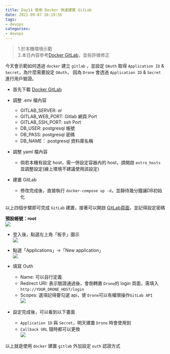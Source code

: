 ```yaml
---
title: Day14 使用 Docker 快速建置 GitLab
date: 2021-09-07 16:19:55
tags:
- devops
categories: 
- devops
---
```


> 1.於本機環境示範  
> 2.本日內容參考[Docker GitLab](http://www.damagehead.com/docker-gitlab/)，並些許做修正

今天會示範如何透過 `docker` 建立 `gitlab` ，並設定 `OAuth` 取得 `Application ID` & `Secret`，為什麼需要設定 `OAuth`， 因為 `Drone` 會透過 `Application ID` & `Secret` 進行用戶驗證。

<!--more-->

-   首先下載 [Docker GitLab](https://github.com/neil605164/CI-CD/tree/master/GitLab)
    
-   調整 .env 檔內容
    
    -   GITLAB\_SERVER: or
    -   GITLAB\_WEB\_PORT: Gitlab 網頁 Port
    -   GITLAB\_SSH\_PORT: ssh Port
    -   DB\_USER: postgresql 帳號
    -   DB\_PASS: postgresql 密碼
    -   DB\_NAME： postgresql 資料庫名稱
-   調整 yaml 檔內容
    
    -   倘若本機有設定 host，需一併設定容器內的 host，請開啟 `extra_hosts` 並調整設定(線上環境不建議使用該設定)
-   建置 GitLab
    
    -   修改完成後，直接執行 `docker-compose up -d`，並靜待幾分鐘讓DB初始化

以上四個步驟即可完成 `GitLab` 建置，接著可以開啟 [GitLab頁面](http://localhost:10080/)，並記得設定密碼

**預設帳號：root**  
![](https://i.imgur.com/rwoZfr7.png)

-   登入後，點選左上角「板手」圖示  
    ![](https://i.imgur.com/KV0bNzb.png)
    
-   點選「Applications」->「New application」  
    ![](https://i.imgur.com/l8T4wrm.png)
    
-   填寫 Outh
    
    -   Name: 可以自行定義
    -   Redirect URI: 表示驗證通過後，會倒轉置 `Drone`的 login 頁面，需填入 `http://YOUR_DRONE_HOST/login`
    -   Scopes: 選項記得要勾選 api，使 `Drone`可以有權限操作`GitLab API`  
        ![](https://i.imgur.com/ML5ktev.png)
-   設定完成後，可以看到以下畫面
    
    -   `Application ID` 與 `Secret`，明天建置 `Drone` 時會使用到
    -   `Callback URL` 隨時都可以更換  
        ![](https://i.imgur.com/JhhMznG.png)

以上就是使用 `docker` 建置 `gitlab` 外加設定 `outh` 認證方式
